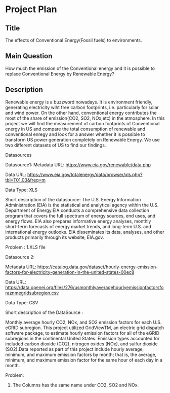 # Project Plan
## Title
The effects of Conventional Energy(Fossil fuels) to environments.

## Main Question
How much the emission of the Conventional energy and it is possible to replace Conventional Energy by Renewable Energy?
## Description

Renewable energy is a buzzword nowadays. It is environment friendly, generating electricity wiht free carbon footprints, i.e. particularly for solar and wind power. On the other hand, conventional energy contributes the most of the share of emission(CO2, SO2, NOx,etc) in the atmosphere. In this project we will find the measurement of carbon footprints of Conventional energy in US and compare the total consumption of renewable and conventional enregy and look for a answer whether it is possible to transform US power generation completely on Renewable Energy. We use two different datasets of US to find our findings. 

Datasources

Datasource1: 
Metadata URL: https://www.eia.gov/renewable/data.php

Data URL: https://www.eia.gov/totalenergy/data/browser/xls.php?tbl=T01.03&freq=m

Data Type: XLS

Short description of the datasource: 
The U.S. Energy Information Administration (EIA) is the statistical and analytical agency within the U.S. Department of Energy.EIA conducts a comprehensive data collection program that covers the full spectrum of energy sources, end uses, and energy flows. EIA also prepares informative energy analyses, monthly short-term forecasts of energy market trends, and long-term U.S. and international energy outlooks. EIA disseminates its data, analyses, and other products primarily through its website, EIA.gov.


Problem : 1.XLS file



Datasource 2:

Metadata URL: https://catalog.data.gov/dataset/hourly-energy-emission-factors-for-electricity-generation-in-the-united-states-00ec8

Data URL: https://data.openei.org/files/276/usmonthlyaveragehourlyemissionfactorsforaznmegridsubregion.csv

Data Type: CSV

Short description of the DataSource :

Monthly average hourly CO2, NOx, and SO2 emission factors for each U.S. eGRID subregion. This project utilized GridViewTM, an electric grid dispatch software package, to estimate hourly emission factors for all of the eGRID subregions in the continental United States. Emission types accounted for included carbon dioxide (CO2), nitrogen oxides (NOx), and sulfur dioxide (SO2).Data reported as part of this project include hourly average, minimum, and maximum emission factors by month; that is, the average, minimum, and maximum emission factor for the same hour of each day in a month. 

Problem:
1. The Columns has the same name under CO2, SO2 and NOx.
